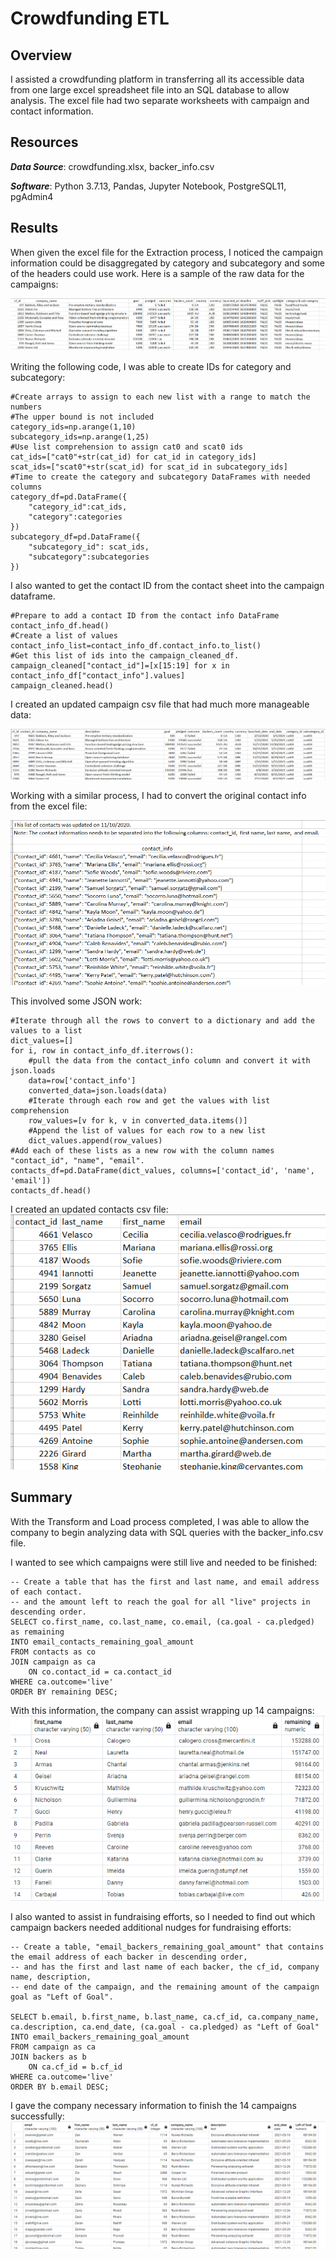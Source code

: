 # Crowdfunding ETL
## Overview
I assisted a crowdfunding platform in transferring all its accessible data from one large excel spreadsheet file into an SQL database to allow analysis.  The excel file had two separate worksheets with campaign and contact information.

## Resources
***Data Source***: crowdfunding.xlsx, backer_info.csv

***Software***: Python 3.7.13, Pandas, Jupyter Notebook, PostgreSQL11, pgAdmin4

## Results
When given the excel file for the Extraction process, I noticed the campaign information could be disaggregated by category and subcategory and some of the headers could use work. Here is a sample of the raw data for the campaigns:

![image](https://github.com/jakatz87/Crowdfunding-ETL/blob/main/Excel%20File%20Sample.png)

Writing the following code, I was able to create IDs for category and subcategory:

```
#Create arrays to assign to each new list with a range to match the numbers
#The upper bound is not included
category_ids=np.arange(1,10)
subcategory_ids=np.arange(1,25)
#Use list comprehension to assign cat0 and scat0 ids
cat_ids=["cat0"+str(cat_id) for cat_id in category_ids]
scat_ids=["scat0"+str(scat_id) for scat_id in subcategory_ids]
#Time to create the category and subcategory DataFrames with needed columns
category_df=pd.DataFrame({
    "category_id":cat_ids,
    "category":categories
})
subcategory_df=pd.DataFrame({
    "subcategory_id": scat_ids,
    "subcategory":subcategories
})
```
I also wanted to get the contact ID from the contact sheet into the campaign dataframe. 

```
#Prepare to add a contact ID from the contact info DataFrame
contact_info_df.head()
#Create a list of values 
contact_info_list=contact_info_df.contact_info.to_list()
#Get this list of ids into the campaign_cleaned_df.
campaign_cleaned["contact_id"]=[x[15:19] for x in contact_info_df["contact_info"].values]
campaign_cleaned.head()
```

I created an updated campaign csv file that had much more manageable data:

![image](https://github.com/jakatz87/Crowdfunding-ETL/blob/main/Created%20campaign%20sample.png)

Working with a similar process, I had to convert the original contact info from the excel file:

![image](https://github.com/jakatz87/Crowdfunding-ETL/blob/main/Raw%20contact%20info%20sample.png)

This involved some JSON work:

```
#Iterate through all the rows to convert to a dictionary and add the values to a list
dict_values=[]
for i, row in contact_info_df.iterrows():
    #pull the data from the contact_info column and convert it with json.loads
    data=row['contact_info']
    converted_data=json.loads(data)
    #Iterate through each row and get the values with list comprehension
    row_values=[v for k, v in converted_data.items()]
    #Append the list of values for each row to a new list
    dict_values.append(row_values)
#Add each of these lists as a new row with the column names "contact_id", "name", "email".
contacts_df=pd.DataFrame(dict_values, columns=['contact_id', 'name', 'email'])
contacts_df.head()
 ```
I created an updated contacts csv file:
![image](https://github.com/jakatz87/Crowdfunding-ETL/blob/main/Created%20contact%20sample.png)

## Summary
With the Transform and Load process completed, I was able to allow the company to begin analyzing data with SQL queries with the backer_info.csv file. 

I wanted to see which campaigns were still live and needed to be finished:
```
-- Create a table that has the first and last name, and email address of each contact.
-- and the amount left to reach the goal for all "live" projects in descending order. 
SELECT co.first_name, co.last_name, co.email, (ca.goal - ca.pledged) as remaining
INTO email_contacts_remaining_goal_amount
FROM contacts as co
JOIN campaign as ca
	ON co.contact_id = ca.contact_id
WHERE ca.outcome='live'
ORDER BY remaining DESC;
```

With this information, the company can assist wrapping up 14 campaigns:
![image](https://github.com/jakatz87/Crowdfunding-ETL/blob/main/live_campaigns_remaining.png)

I also wanted to assist in fundraising efforts, so I needed to find out which campaign backers needed additional nudges for fundraising efforts:
```
-- Create a table, "email_backers_remaining_goal_amount" that contains the email address of each backer in descending order, 
-- and has the first and last name of each backer, the cf_id, company name, description, 
-- end date of the campaign, and the remaining amount of the campaign goal as "Left of Goal". 

SELECT b.email, b.first_name, b.last_name, ca.cf_id, ca.company_name, ca.description, ca.end_date, (ca.goal - ca.pledged) as "Left of Goal"
INTO email_backers_remaining_goal_amount
FROM campaign as ca
JOIN backers as b
	ON ca.cf_id = b.cf_id
WHERE ca.outcome='live'
ORDER BY b.email DESC;
```

I gave the company necessary information to finish the 14 campaigns successfully:
![image](https://github.com/jakatz87/Crowdfunding-ETL/blob/main/backers_to_contact.png)
